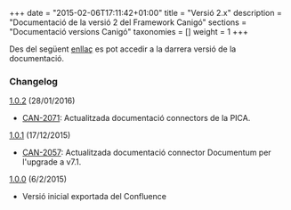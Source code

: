 +++
date        = "2015-02-06T17:11:42+01:00"
title       = "Versió 2.x"
description = "Documentació de la versió 2 del Framework Canigó"
sections    = "Documentació versions Canigó"
taxonomies  = []
weight 	    = 1
+++

Des del següent [enllaç](http://canigo.ctti.gencat.cat/docs-canigo-v2/) es pot accedir a la darrera versió de la documentació.

### Changelog

[1.0.2](https://github.com/cs-canigo/docs.canigo2.cs-canigo.github.io/archive/v1.0.2.zip) (28/01/2016)

- [CAN-2071](http://cstd.ctti.gencat.cat/jiracstd/browse/CAN-2071): Actualitzada documentació connectors de la PICA.

[1.0.1](https://github.com/cs-canigo/docs.canigo2.cs-canigo.github.io/archive/v1.0.1.zip) (17/12/2015)

- [CAN-2057](http://cstd.ctti.gencat.cat/jiracstd/browse/CAN-2057): Actualitzada documentació connector Documentum per l'upgrade a v7.1.

[1.0.0](https://github.com/cs-canigo/docs.canigo2.cs-canigo.github.io/archive/v1.0.0.zip) (6/2/2015)

- Versió inicial exportada del Confluence

